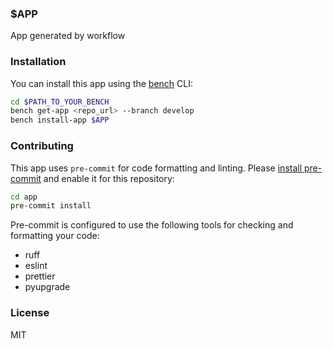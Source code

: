 ### $APP

App generated by workflow

### Installation

You can install this app using the [bench](https://github.com/frappe/bench) CLI:

```bash
cd $PATH_TO_YOUR_BENCH
bench get-app <repo_url> --branch develop
bench install-app $APP
```

### Contributing

This app uses `pre-commit` for code formatting and linting. Please [install pre-commit](https://pre-commit.com/#installation) and enable it for this repository:

```bash
cd app
pre-commit install
```

Pre-commit is configured to use the following tools for checking and formatting your code:

- ruff
- eslint
- prettier
- pyupgrade

### License

MIT

